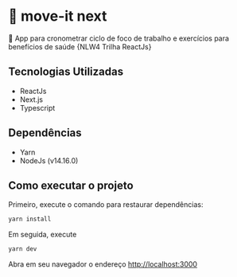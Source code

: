 # 🚀 move-it next

🚀 App para cronometrar ciclo de foco de trabalho e exercícios para benefícios de saúde {NLW4 Trilha ReactJs} 

## Tecnologias Utilizadas

- ReactJs
- Next.js
- Typescript

## Dependências

- Yarn
- NodeJs (v14.16.0)

## Como executar o projeto

Primeiro, execute o comando para restaurar dependências:

```bash
yarn install
```

Em seguida, execute 

```bash
yarn dev
```

Abra em seu navegador o endereço [http://localhost:3000](http://localhost:3000) 

